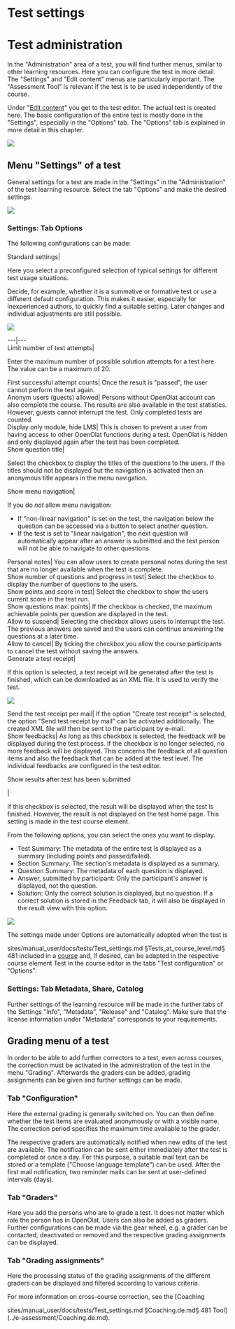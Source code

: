 # Test settings

# Test administration

In the "Administration" area of a test, you will find further menus, similar
to other learning resources. Here you can configure the test in more detail.
The "Settings" and "Edit content" menus are particularly important. The
"Assessment Tool" is relevant if the test is to be used independently of the
course.  

Under "[Edit content](Test_editor_QTI_2.1.md)" you get to the test editor.
The actual test is created here. The basic configuration of the entire test is
mostly done in the "Settings", especially in the "Options" tab. The "Options"
tab is explained in more detail in this chapter.

![](assets/Test_Administration.png)

## Menu "Settings" of a test

General settings for a test are made in the "Settings" in the "Administration"
of the test learning resource. Select the tab "Options" and make the desired
settings.

![](assets/Test_options_EN.png)

### Settings: Tab Options

The following configurations can be made:

Standard settings|

Here you select a preconfigured selection of typical settings for different
test usage situations.

Decide, for example, whether it is a summative or formative test or use a
different default configuration. This makes it easier, especially for
inexperienced authors, to quickly find a suitable setting. Later changes and
individual adjustments are still possible.

![](assets/Test_profile_EN.png)  
  
---|---  
Limit number of test attempts|

Enter the maximum number of possible solution attempts for a test here. The
value can be a maximum of 20.  
  
First successful attempt counts| Once the result is "passed", the user cannot
perform the test again.  
Anonym users (guests) allowed| Persons without OpenOlat account can also
complete the course. The results are also available in the test statistics.
However, guests cannot interrupt the test. Only completed tests are counted.  
Display only module, hide LMS| This is chosen to prevent a user from having
access to other OpenOlat functions during a test. OpenOlat is hidden and only
displayed again after the test has been completed.  
Show question title|

Select the checkbox to display the titles of the questions to the users. If
the titles should not be displayed but the navigation is activated then an
anonymous title appears in the menu navigation.  
  
Show menu navigation|

If you do _not_ allow menu navigation:

  * If "non-linear navigation" is set on the test, the navigation below the question can be accessed via a button to select another question.
  * If the test is set to "linear navigation", the next question will automatically appear after an answer is submitted and the test person will not be able to navigate to other questions.

  
Personal notes| You can allow users to create personal notes during the test
that are no longer available when the test is complete.  
Show number of questions and progress in test| Select the checkbox to display
the number of questions to the users.  
Show points and score in test| Select the checkbox to show the users current
score in the test run.  
Show questions max. points| If the checkbox is checked, the maximum achievable
points per question are displayed in the test.  
Allow to suspend| Selecting the checkbox allows users to interrupt the test.
The previous answers are saved and the users can continue answering the
questions at a later time.  
Allow to cancel| By ticking the checkbox you allow the course participants to
cancel the test without saving the answers.  
Generate a test receipt|

If this option is selected, a test receipt will be generated after the test is
finished, which can be downloaded as an XML file. It is used to verify the
test.

![](assets/test_receipt_EN.png)  
  
Send the test receipt per mail| If the option "Create test receipt" is
selected, the option "Send test receipt by mail" can be activated
additionally. The created XML file will then be sent to the participant by
e-mail.  
Show feedbacks| As long as this checkbox is selected, the feedback will be
displayed during the test process. If the checkbox is no longer selected, no
more feedback will be displayed. This concerns the feedback of all question
items and also the feedback that can be added at the test level. The
individual feedbacks are configured in the test editor.  
  
Show results after test has been submitted

|

If this checkbox is selected, the result will be displayed when the test is
finished. However, the result is not displayed on the test home page. This
setting is made in the test course element.

From the following options, you can select the ones you want to display.

  * Test Summary: The metadata of the entire test is displayed as a summary (including points and passed/failed).
  * Section Summary: The section's metadata is displayed as a summary.
  * Question Summary: The metadata of each question is displayed.
  * Answer, submitted by participant: Only the participant's answer is displayed, not the question.
  * Solution: Only the correct solution is displayed, but no question. If a correct solution is stored in the Feedback tab, it will also be displayed in the result view with this option.

  

![](assets/Test_results_EN.png)  
  
The settings made under Options are automatically adopted when the test is

sites/manual_user/docs/tests/Test_settings.md §Tests_at_course_level.md§ 481
included in a [course](Tests_at_course_level.md) and, if desired, can be
adapted in the respective course element Test in the course editor in the tabs
"Test configuration" or "Options".

### Settings: Tab Metadata, Share, Catalog

Further settings of the learning resource will be made in the further tabs of
the Settings "Info", "Metadata", "Release" and "Catalog". Make sure that the
license information under "Metadata" corresponds to your requirements.

## Grading menu of a test

In order to be able to add further correctors to a test, even across courses,
the correction must be activated in the administration of the test in the menu
"Grading". Afterwards the graders can be added, grading assignments can be
given and further settings can be made.

### Tab "Configuration"

Here the external grading is generally switched on. You can then define
whether the test items are evaluated anonymously or with a visible name. The
correction period specifies the maximum time available to the grader.

The respective graders are automatically notified when new edits of the test
are available. The notification can be sent either immediately after the test
is completed or once a day. For this purpose, a suitable mail text can be
stored or a template ("Choose language template") can be used. After the first
mail notification, two reminder mails can be sent at user-defined intervals
(days).

### Tab "Graders"

Here you add the persons who are to grade a test. It does not matter which
role the person has in OpenOlat. Users can also be added as graders. Further
configurations can be made via the gear wheel, e.g. a grader can be contacted,
deactivated or removed and the respective grading assignments can be
displayed.

### Tab "Grading assignments"

Here the processing status of the grading assignments of the different graders
can be displayed and filtered according to various criteria.

For more information on cross-course correction, see the [Coaching

sites/manual_user/docs/tests/Test_settings.md §Coaching.de.md§ 481
Tool](../e-assessment/Coaching.de.md).

  

